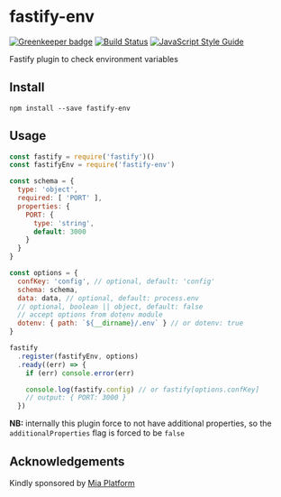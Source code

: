 # fastify-env
[![Greenkeeper badge](https://badges.greenkeeper.io/fastify/fastify-env.svg)](https://greenkeeper.io/)
[![Build Status](https://travis-ci.org/fastify/fastify-env.svg?branch=master)](https://travis-ci.org/fastify/fastify-env)
[![JavaScript Style Guide](https://img.shields.io/badge/code_style-standard-brightgreen.svg)](https://standardjs.com)

Fastify plugin to check environment variables

## Install

```
npm install --save fastify-env
```

## Usage

```js
const fastify = require('fastify')()
const fastifyEnv = require('fastify-env')

const schema = {
  type: 'object',
  required: [ 'PORT' ],
  properties: {
    PORT: {
      type: 'string',
      default: 3000
    }
  }
}

const options = {
  confKey: 'config', // optional, default: 'config'
  schema: schema,
  data: data, // optional, default: process.env
  // optional, boolean || object, default: false
  // accept options from dotenv module
  dotenv: { path: `${__dirname}/.env` } // or dotenv: true
}

fastify
  .register(fastifyEnv, options)
  .ready((err) => {
    if (err) console.error(err)

    console.log(fastify.config) // or fastify[options.confKey]
    // output: { PORT: 3000 }
  })
```

**NB:** internally this plugin force to not have additional properties, so the `additionalProperties` flag is forced to be `false`


## Acknowledgements

Kindly sponsored by [Mia Platform](https://www.mia-platform.eu/)

